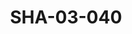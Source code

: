 ---
pid: SHA-03-040
title: SHA-03-040
language: ar
original_label: 
rights: شرحبيل احمد
location_of_original: شرحبيل احمد
photographer_or_studio: وزارة الاعلام التونسي
scanned_from: photograph 18.1 by 23.9
_date: '1965'
location: تونس
description: شرحبيل احمد الفرقة
additional_notes: 
permission_display: 'yes'
on_server: 'no'
on_website: 'no'
permalink: /photopages/ar/SHA-03-040
layout: photo-page
---